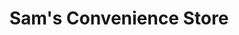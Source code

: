 ---
title: "Sam's Convenience Store"
url: /deeping-st-james/sams-convenience-store/
shop: convenience
---